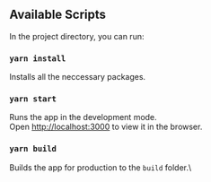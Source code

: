## Available Scripts

In the project directory, you can run:

### `yarn install`

Installs all the neccessary packages.

### `yarn start`

Runs the app in the development mode.\
Open [http://localhost:3000](http://localhost:3000) to view it in the browser.

### `yarn build`

Builds the app for production to the `build` folder.\
